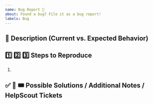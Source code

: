 ```yaml
---
name: Bug Report 🐛
about: Found a bug? File it as a bug report!
labels: Bug
---
```


## 🐛 Description (Current vs. Expected Behavior)


## 1️⃣ 2️⃣ 3️⃣ Steps to Reproduce

1.

## ✅ 📝 🎟 Possible Solutions / Additional Notes / HelpScout Tickets